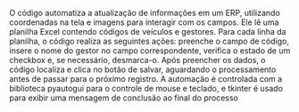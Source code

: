 O código automatiza a atualização de informações em um ERP, utilizando coordenadas na tela e imagens para interagir com os campos. Ele lê uma planilha Excel contendo códigos de veículos e gestores. 
Para cada linha da planilha, o código realiza as seguintes ações: preenche o campo de código, insere o nome do gestor no campo correspondente, verifica o estado de um checkbox e, se necessário, desmarca-o. 
Após preencher os dados, o código localiza e clica no botão de salvar, aguardando o processamento antes de passar para o próximo registro. 
A automação é controlada com a biblioteca pyautogui para o controle de mouse e teclado, e tkinter é usado para exibir uma mensagem de conclusão ao final do processo
